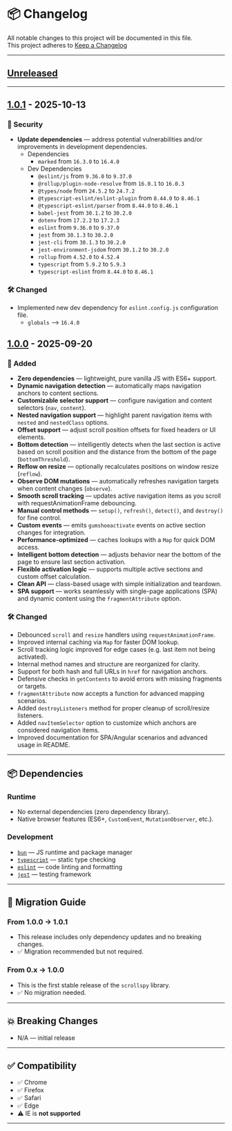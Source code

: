 # 📦 Changelog

All notable changes to this project will be documented in this file.  
This project adheres to [Keep a Changelog](https://keepachangelog.com/en/1.1.0/)

---

## [Unreleased]

---

## [1.0.1] - 2025-10-13

### 🔐 Security

- **Update dependencies** — address potential vulnerabilities and/or improvements in development dependencies.
    - Dependencies
        - `marked` from `16.3.0` to `16.4.0`
    - Dev Dependencies
        - `@eslint/js` from `9.36.0` to `9.37.0`
        - `@rollup/plugin-node-resolve` from `16.0.1` to `16.0.3`
        - `@types/node` from `24.5.2` to `24.7.2`
        - `@typescript-eslint/eslint-plugin` from `8.44.0` to `8.46.1`
        - `@typescript-eslint/parser` from `8.44.0` to `8.46.1`
        - `babel-jest` from `30.1.2` to `30.2.0`
        - `dotenv` from `17.2.2` to `17.2.3`
        - `eslint` from `9.36.0` to `9.37.0`
        - `jest` from `30.1.3` to `30.2.0`
        - `jest-cli` from `30.1.3` to `30.2.0`
        - `jest-environment-jsdom` from `30.1.2` to `30.2.0`
        - `rollup` from `4.52.0` to `4.52.4`
        - `typescript` from `5.9.2` to `5.9.3`
        - `typescript-eslint` from `8.44.0` to `8.46.1`

### 🛠 Changed

- Implemented new dev dependency for `eslint.config.js` configuration file.
    - `globals` --> `16.4.0`

## [1.0.0] - 2025-09-20

### 🚀 Added

- **Zero dependencies** — lightweight, pure vanilla JS with ES6+ support.
- **Dynamic navigation detection** — automatically maps navigation anchors to content sections.
- **Customizable selector support** — configure navigation and content selectors (`nav`, `content`).
- **Nested navigation support** — highlight parent navigation items with `nested` and `nestedClass` options.
- **Offset support** — adjust scroll position offsets for fixed headers or UI elements.
- **Bottom detection** — intelligently detects when the last section is active based on scroll position and the distance
  from the bottom of the page (`bottomThreshold`).
- **Reflow on resize** — optionally recalculates positions on window resize (`reflow`).
- **Observe DOM mutations** — automatically refreshes navigation targets when content changes (`observe`).
- **Smooth scroll tracking** — updates active navigation items as you scroll with requestAnimationFrame debouncing.
- **Manual control methods** — `setup()`, `refresh()`, `detect()`, and `destroy()` for fine control.
- **Custom events** — emits `gumshoeactivate` events on active section changes for integration.
- **Performance-optimized** — caches lookups with a `Map` for quick DOM access.
- **Intelligent bottom detection** — adjusts behavior near the bottom of the page to ensure last section activation.
- **Flexible activation logic** — supports multiple active sections and custom offset calculation.
- **Clean API** — class-based usage with simple initialization and teardown.
- **SPA support** — works seamlessly with single-page applications (SPA) and dynamic content using the
  `fragmentAttribute` option.

### 🛠 Changed

- Debounced `scroll` and `resize` handlers using `requestAnimationFrame`.
- Improved internal caching via `Map` for faster DOM lookup.
- Scroll tracking logic improved for edge cases (e.g. last item not being activated).
- Internal method names and structure are reorganized for clarity.
- Support for both hash and full URLs in `href` for navigation anchors.
- Defensive checks in `getContents` to avoid errors with missing fragments or targets.
- `fragmentAttribute` now accepts a function for advanced mapping scenarios.
- Added `destroyListeners` method for proper cleanup of scroll/resize listeners.
- Added `navItemSelector` option to customize which anchors are considered navigation items.
- Improved documentation for SPA/Angular scenarios and advanced usage in README.

---

## 📦 Dependencies

### Runtime

- No external dependencies (zero dependency library).
- Native browser features (ES6+, `CustomEvent`, `MutationObserver`, etc.).

### Development

- [`bun`](https://bun.sh/) — JS runtime and package manager
- [`typescript`](https://www.typescriptlang.org/) — static type checking
- [`eslint`](https://eslint.org/) — code linting and formatting
- [`jest`](https://jestjs.io/) — testing framework

---

## 🔁 Migration Guide

### From 1.0.0 -> 1.0.1

- This release includes only dependency updates and no breaking changes.
- ✅ Migration recommended but not required.

### From 0.x → 1.0.0

- This is the first stable release of the `scrollspy` library.
- ✅ No migration needed.

---

## 💥 Breaking Changes

- N/A — initial release

---

## ✅ Compatibility

- ✅ Chrome
- ✅ Firefox
- ✅ Safari
- ✅ Edge
- ⚠️ IE is **not supported**

---

[unreleased]: https://github.com/fsegurai/scrollspy/compare/v1.0.1...HEAD

[1.0.1]: https://github.com/fsegurai/scrollspy/releases/tag/v1.0.1

[1.0.0]: https://github.com/fsegurai/scrollspy/releases/tag/v1.0.0
